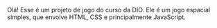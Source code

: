 Olá! Esse é um projeto de jogo do curso da DIO. Ele é um jogo espacial simples, que envolve HTML, CSS e principalmente JavaScript. 